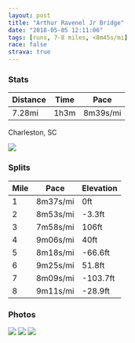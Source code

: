 ```yaml
---
layout: post
title: "Arthur Ravenel Jr Bridge"
date: "2018-05-05 12:11:06"
tags: [runs, 7-8 miles, <8m45s/mi]
race: false
strava: true
---
```


### Stats

| Distance | Time | Pace |
|----------|------|------|
|7.28mi|1h3m|8m39s/mi|

Charleston, SC

<img src='https://maps.googleapis.com/maps/api/staticmap?maptype=roadmap&path=enc:o|bgEhi{fNwk@p^kPhHyDwKaYfPr@xCkA|@dAs@{C{NvVua@kKzF{E\mGwDiBsJ`@aYnN}tB[dFFkDhFop@~BwIwHbo@iPfgCMlQ|AnIpIxE~SoJ&key=AIzaSyC1MId7bFpkLXNAaYhBSTb8jLyiSqzbDtM&size=800x800&markers=color:yellow|label:S|32.78808,-79.93509&markers=color:green|label:F|32.79935000000001,-79.9347'>

### Splits

| Mile | Pace | Elevation |
|------|------|-----------|
|1|8m37s/mi|0ft|
|2|8m53s/mi|-3.3ft|
|3|7m58s/mi|106ft|
|4|9m06s/mi|40ft|
|5|8m18s/mi|-66.6ft|
|6|9m25s/mi|51.8ft|
|7|8m09s/mi|-103.7ft|
|8|9m11s/mi|-28.9ft|

### Photos
<img src='https://dgtzuqphqg23d.cloudfront.net/m_eCp6wK5S1tNruFVtrKuM1MAeUYaQ6DM6PI8OhRbd4-576x768.jpg'>

<img src='https://dgtzuqphqg23d.cloudfront.net/LGGV3IaNJn4nO6XNdwDABLXSU_dIYrdAN6JzzkRzv4o-576x768.jpg'>

<img src='https://dgtzuqphqg23d.cloudfront.net/lxj3bo753tw87XY9qyd4LDmPBKctwb4_b4wXh5gGpww-576x768.jpg'>

